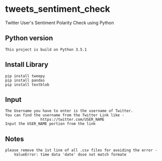 # tweets_sentiment_check
Twitter User's Sentiment Polarity Check using Python

## Python version
	This project is build on Python 3.5.1
	
## Install Library

	pip install tweepy
	pip install pandas
	pip install textblob

## Input
	The Username you have to enter is the username of Twitter.
	You can find the username from the Twitter Link like - 
					https://twitter.com/USER_NAME
	Input the USER_NAME portion from the link 

## Notes
	please remove the 1st line of all .csv files for avoiding the error -
		ValueError: time data 'date' dose not match formate

